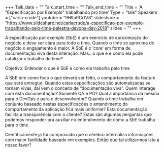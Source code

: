 +++
Talk_date = ""
Talk_start_time = ""
Talk_end_time = ""
Title = 'A "Especificação por Exemplo" trabalhando pro time'
Type = "talk"
Speakers = ["carla-crude"]
youtube = "9HIta9CrfV8"
slideshare = "https://www.slideshare.net/carlacrude/a-especificao-por-exemplo-trabalhando-pelo-time-palestra-devops-day-2018"
slides = ""
+++

A especificação por exemplo (SbE) é um exercício de aproximação do negócio e deve ser clara para todo o time. Quando o time se aproxima do negócio o engajamento é maior. A SbE é o ‘core’ em forma de documentação viva desta interação. Mas…o que é e como ela pode catalizar o trabalho do time?

Objetivo: Entender o que é SbE e como ela trabalha pelo time

A SbE tem como foco o que deverá ser feito, o comportamento da feature que será entregue. Quando estas especificações são automatizadas se tornam vivas, daí vem o conceito de “documentação viva”. Quem interage com esta documentação? Somente QA e PO? Qual a importância da mesma para o DevOps e para o desenvolvedor? Quando o time trabalha em conjunto baseado nestas especificações o entendimento do comportamento da aplicação fica mais uniforme? Esta documentação facilita a transparência com o cliente? Estas são algumas perguntas que podemos responder pra auxiliar no entendimento de como a SbE trabalha para o time.

Cientificamente já foi comprovado que o cérebro internaliza informações com maior facilidade baseado em exemplos. Então que tal utilizarmos isto a nosso favor?

